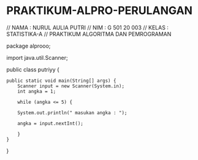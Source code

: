 # PRAKTIKUM-ALPRO-PERULANGAN
// NAMA 	: NURUL AULIA PUTRI
// NIM		: G 501 20 003
// KELAS	: STATISTIKA-A
// PRAKTIKUM ALGORITMA DAN PEMROGRAMAN

package alprooo;

import java.util.Scanner;

public class putriyy {

	public static void main(String[] args) {
		Scanner input = new Scanner(System.in);
		int angka = 1;
		
		while (angka <= 5) {
		
		System.out.println(" masukan angka : ");

		angka = input.nextInt(); 
		
		}
	}
}
